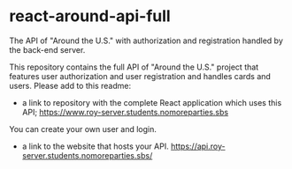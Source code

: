 # react-around-api-full
The API of "Around the U.S." with authorization and registration handled by the back-end server.

This repository contains the full API of "Around the U.S." project that features user authorization and user registration and handles cards and users. Please add to this readme:
* a link to repository with the complete React application which uses this API;
https://www.roy-server.students.nomoreparties.sbs

You can create your own user and login.

* a link to the website that hosts your API.
https://api.roy-server.students.nomoreparties.sbs/
